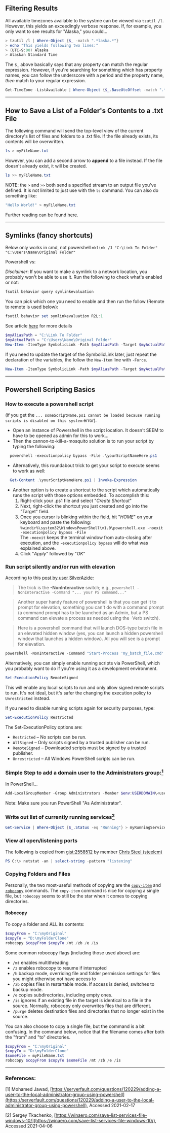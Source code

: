 
## Filtering Results

All available timezones available to the systme can be viewed via `tzutil /l`. However, this yields an exceedingly verbose response. If, for example, you only want to see results for "Alaska," you could...

```Powershell
> tzutil /l | Where-Object {$_ -match ".*laska.*"}
> echo "This yields following two lines:"
> (UTC-9:00) Alaska
> Alaskan Standard Time
```

The `$_` above basically says that any property can match the regular expression. However, if you're searching for something which has property names, you can follow the underscore with a period and the property name, _then_ match to your regular expression. 

```Powershell
Get-TimeZone -ListAvailable | Where-Object {$_.BaseUtcOffset -match ".*-09:00.*"}
```

___
## How to Save a List of a Folder's Contents to a .txt File

The following command will send the top-level view of the current directory's list of files and folders to a .txt file. If the file already exists, its contents will be overwritten.

```powershell
ls > myFileName.txt
```

However, you can add a second arrow to **append** to a file instead. If the file doesn't already exist, it will be created. 

```powershell
ls >> myFileName.txt
```

NOTE: the `>` and `>>` both send a specified stream to an output file you've defined. It is not limited to just use with the `ls` command. You can also do something like:

```powershell
"Hello World!" > myFileName.txt
```
Further reading can be found [here](https://docs.microsoft.com/en-us/powershell/module/microsoft.powershell.core/about/about_redirection?view=powershell-7.1).

___
## Symlinks (fancy shortcuts)
Below only works in cmd, not powershell
`mklink /J "C:\Link To Folder" "C:\Users\Name\Original Folder"`

Powershell vs:

_Disclaimer_: If you want to make a symlink to a network location, you probably won't be able to use it.
Run the following to check what's enabled or not:
```Powershell
fsutil behavior query symlinkevaluation
```

You can pick which one you need to enable and then run the follow (Remote to remote is used below):
```Powershell
fsutil behavior set symlinkevaluation R2L:1
```

See article [here](http://www.virtualizetheworld.com/2014/07/the-symbolic-link-cannot-be-followed.html) for more details

```Powershell
$myAliasPath = "C:\Link To Folder"
$myActualPath = "C:\Users\Name\Original Folder"
New-Item -ItemType SymbolicLink -Path $myAliasPath -Target $myActualPath
```

If you need to update the target of the SymbolicLink later, just repeat the declaration of the variables, the 
follow the `New-Item` line with `-Force`.

```Powershell
New-Item -ItemType SymbolicLink -Path $myAliasPath -Target $myActualPath -Force
```
___
## Powershell Scripting Basics

### How to execute a powershell script 
(if you get the `... someScriptName.ps1 cannot be loaded because running scripts is disabled on this system` error).
- Open an instance of Powershell in the script location. It doesn't SEEM to have to be opened as admin for this to work...
- Then the cannon-to-kill-a-mosquito solution is to run your script by typing the following:

``` powershell
  powershell -executionpolicy bypass -File .\yourScriptNameHere.ps1
```
- Alternatively, this roundabout trick to get your script to execute seems to work as well:

``` powershell
  Get-Content .\yourScriptNameHere.ps1 | Invoke-Expression
```  

- Another option is to create a shortcut to the script which automatically runs the script with those options embedded. To accomplish this:
  1. Right-click your .ps1 file and select "_Create Shortcut_"
  2. Next, right-click the shortcut you just created and go into the "Target" field.
  3. Once you cursor is blinking within the field, hit "_HOME_" on your keyboard and paste the following:
`%windir%\system32\WindowsPowerShell\v1.0\powershell.exe -noexit -executionpolicy bypass -File `<br>
    The `-noexit` keeps the terminal window from auto-closing after execution, and the `-executionpolicy bypass` will do what was explained above.
  4. Click "_Apply_" followed by "_OK_"

### Run script silently and/or run with elevation
According to this [post by user SilverAzide](https://forum.rainmeter.net/viewtopic.php?t=27632):
>The trick is the **-NonInteractive** switch; e.g., `powershell -NonInteractive -Command "... your PS command..."`

>Another super handy feature of powershell is that you can get it to prompt for elevation, something you can't do with a command prompt (a command prompt has to be launched as an Admin, but a PS command can elevate a process as needed using the -Verb switch).

>Here is a powershell command that will launch DOS-type batch file in an elevated hidden window (yes, you can launch a hidden powershell window that launches a hidden window). All you will see is a prompt for elevation.
>
```powershell
powershell -NonInteractive -Command "Start-Process 'my_batch_file.cmd' [color=#FF0000]-Verb runAs[/color] -WindowStyle Hidden"
```

Alternatively, you can simply enable running scripts via PowerShell, which you probably want to do if you're using it as a development environment.
```powershell
Set-ExecutionPolicy RemoteSigned
```

This will enable any local scripts to run and only allow signed remote scripts to run. It's not ideal, but it's safer the changing the execution policy to `Unrestricted` instead. 

If you need to disable running scripts again for security purposes, type:
```powershell
Set-ExecutionPolicy Restricted
```

The Set-ExecutionPolicy options are:
- `Restricted` – No scripts can be run.
- `AllSigned` – Only scripts signed by a trusted publisher can be run.
- `RemoteSigned` – Downloaded scripts must be signed by a trusted publisher.
- `Unrestricted` – All Windows PowerShell scripts can be run.

### Simple Step to add a domain user to the Administrators group:[<sup>1</sup>](#1)

In PowerShell...

```powershell
Add-LocalGroupMember -Group Administrators -Member $env:USERDOMAIN\<username>
```

Note: Make sure you run PowerShell "As Administrator".

### Write out list of currently running services[<sup>2</sup>](#2)

```powershell
Get-Service | Where-Object {$_.Status -eq "Running"} > myRunningServices.txt
```

### View all open/listening ports
The following is copied from [gist:2558512](https://gist.github.com/steelcm/2558512) by member [Chris Steel (steelcm)](https://github.com/steelcm)

```powershell
PS C:\> netstat -an | select-string -pattern "listening"
```

### Copying Folders and Files
Personally, the two most-useful methods of copying are the [`copy-item`](https://docs.microsoft.com/en-us/powershell/module/microsoft.powershell.management/copy-item?view=powershell-7.1) and [`robocopy`](https://docs.microsoft.com/en-us/windows-server/administration/windows-commands/robocopy) commands. The `copy-item` command is nice for copying a single file, but `robocopy` seems to still be the star when it comes to copying directories.

#### Robocopy
To copy a folder and ALL its contents:

```PowerShell
$copyFrom = "C:\myOriginal"
$copyTo = "D:\myFolderClone"
robocopy $copyFrom $copyTo /mt /zb /e /is
```
Some common robocopy flags (including those used above) are:
- `/mt`     enables multithreading
- `/z`      enables robocopy to resume if interrupted
- `/b`      backup mode, overriding file and folder permission settings for files you might otherwise not have access to
- `/zb`     copies files in restartable mode. If access is denied, switches to backup mode.
- `/e`      copies subdirectories, including empty ones.
- `/is`     ignores if an existing file in the target is identical to a file in the source. Normally, robocopy only overwrites files that are different.
- `/purge`  deletes destination files and directories that no longer exist in the source.

You can also choose to copy a single file, but the command is a bit confusing. In the command below, notice that the filename comes after both the "from" and "to" directories.

```PowerShell
$copyFrom = "C:\myOriginal"
$copyTo = "D:\myFolderClone"
$someFile = myFileName.txt
robocopy $copyFrom $copyTo $someFile /mt /zb /e /is
```
___
### References:
<a id="1">[1]</a> 
Mohamed Jawad, [https://serverfault.com/questions/120229/adding-a-user-to-the-local-administrator-group-using-powershell](https://serverfault.com/questions/120229/adding-a-user-to-the-local-administrator-group-using-powershell), Accessed 2021-02-17

<a id="2">[2]</a>
Sergey Tkachenko, [https://winaero.com/save-list-services-file-windows-10/](https://winaero.com/save-list-services-file-windows-10/), Accessed 2021-04-06

